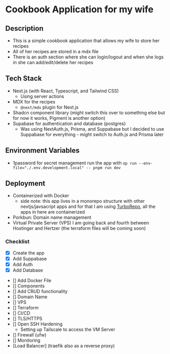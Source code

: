 # Cookbook Application for my wife

## Description

- This is a simple cookbook application that allows my wife to store her recipes
- All of her recipes are stored in a mdx file
- There is an auth section where she can login/logout and when she logs in she can add/edit/delete her recipes

## Tech Stack

- Next.js (with React, Typescript, and Tailwind CSS)
  - Using server actions
- MDX for the recipes
  - `@next/mdx` plugin for Next.js
- Shadcn component library (might switch this over to something else but for now it works, Pigment is another option)
- Supabase for authentication and database (postgres)
  - Was using NextAuth.js, Prisma, and Suppabase but I decided to use Suppabase for everything - might switch to Auth.js and Prisma later

## Environment Variables

- 1password for secret management run the app with `op run --env-file="./.env.development.local" -- pnpm run dev`

## Deployment

- Containerized with Docker
  - side note: this app lives in a monorepo structure with other nextjs/javsacript apps and for that I am using [TurboRepo](https://turbo.build/repo/docs), all the apps in here are containerized
- Porkbun: Domain name management
- Virtual Private Server (VPS) I am going back and fourth between Hostinger and Hertzer (the terraform files will be coming soon)

### Checklist

- [x] Create the app
- [x] Add Suppabase
- [x] Add Auth
- [x] Add Database
- [] Add Docker File
- [] Components
- [] Add CRUD functionality
- [] Domain Name
- [] VPS
- [] Terraform
- [] CI/CD
- [] TLS/HTTPS
- [] Open SSH Hardening
  - Setting up Tailscale to access the VM Server
- [] Firewall (ufw)
- [] Monitoring
- [Load Balancer] (traefik also as a reverse proxy)
